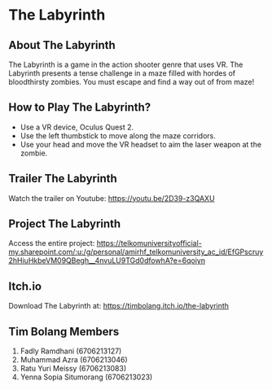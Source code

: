 # The Labyrinth

## About The Labyrinth ##
The Labyrinth is a game in the action shooter genre that uses VR. The Labyrinth presents a tense challenge in a maze filled with hordes of bloodthirsty zombies. You must escape and find a way out of from maze!

## How to Play The Labyrinth? ##
* Use a VR device, Oculus Quest 2.
* Use the left thumbstick to move along the maze corridors.
* Use your head and move the VR headset to aim the laser weapon at the zombie.

## Trailer The Labyrinth ##
Watch the trailer on Youtube: https://youtu.be/2D39-z3QAXU

## Project The Labyrinth ##
Access the entire project: https://telkomuniversityofficial-my.sharepoint.com/:u:/g/personal/amirhf_telkomuniversity_ac_id/EfGPscruy2hHiuHkbeVM09QBegh__4nvuLU9TGd0dfowhA?e=6qoiyn

## Itch.io  ##
Download The Labyrinth at: https://timbolang.itch.io/the-labyrinth

## Tim Bolang Members  ##
1. Fadly Ramdhani         (6706213127)
2. Muhammad Azra          (6706213046)
3. Ratu Yuri Meissy       (6706213083)
4. Yenna Sopia Situmorang (6706213023)
